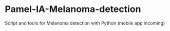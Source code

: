 # Pamel-IA-Melanoma-detection
Script and tools for Melanoma detection with Python (mobile app incoming)
